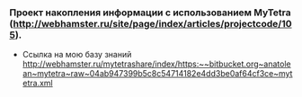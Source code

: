 ### Проект накопления информации с использованием MyTetra (http://webhamster.ru/site/page/index/articles/projectcode/105).
* Ссылка на мою базу знаний 
	http://webhamster.ru/mytetrashare/index/https:~~bitbucket.org~anatolean~mytetra~raw~04ab947399b5c8c54714182e4dd3be0af64cf3ce~mytetra.xml

